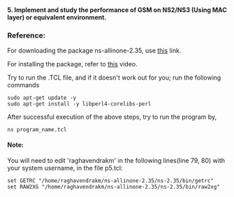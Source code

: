 #### 5. Implement and study the performance of GSM on NS2/NS3 (Using MAC layer) or equivalent environment.

### Reference:

For downloading the package ns-allinone-2.35, use [this](https://sourceforge.net/projects/nsnam/files/allinone/ns-allinone-2.35/) link.

For installing the package, refer to [this](https://youtu.be/FQsaV3-X72s) video.

Try to run the .TCL file, and if it doesn't work out for you; run the following commands

```
sudo apt-get update -y
sudo apt-get install -y libperl4-corelibs-perl
```

After successful execution of the above steps, try to run the program by,
```
ns program_name.tcl
```

#### Note:
You will need to edit 'raghavendrakm' in the following lines(line 79, 80) with your system username, in the file p5.tcl:
```
set GETRC "/home/raghavendrakm/ns-allinone-2.35/ns-2.35/bin/getrc"
set RAW2XG "/home/raghavendrakm/ns-allinone-2.35/ns-2.35/bin/raw2xg"
```
